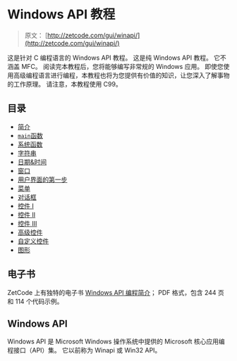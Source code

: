# Windows API 教程

> 原文： [http://zetcode.com/gui/winapi/](http://zetcode.com/gui/winapi/)

这是针对 C 编程语言的 Windows API 教程。 这是纯 Windows API 教程。 它不涵盖 MFC。 阅读完本教程后，您将能够编写非常规的 Windows 应用。 即使您使用高级编程语言进行编程，本教程也将为您提供有价值的知识，让您深入了解事物的工作原理。 请注意，本教程使用 C99。

## 目录


*   [简介](introduction/)
*   [`main`函数](main/)
*   [系统函数](system/)
*   [字符串](strings/)
*   [日期&时间](datetime/)
*   [窗口](window/)
*   [用户界面的第一步](firststeps/)
*   [菜单](menus/)
*   [对话框](dialogs/)
*   [控件 I](controls/)
*   [控件 II](controlsII/)
*   [控件 III](controlsIII/)
*   [高级控件](advancedcontrols/)
*   [自定义控件](customcontrols/)
*   [图形](gdi/)


## 电子书

ZetCode 上有独特的电子书 [Windows API 编程简介](/ebooks/windowsapi/)； PDF 格式，包含 244 页和 114 个代码示例。

## Windows API

Windows API 是 Microsoft Windows 操作系统中提供的 Microsoft 核心应用编程接口（API）集。 它以前称为 Winapi 或 Win32 API。